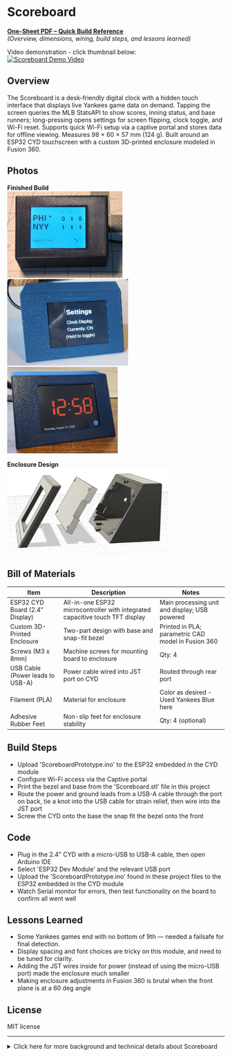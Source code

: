 # Scoreboard
**[One-Sheet PDF – Quick Build Reference](https://raw.githubusercontent.com/ChandlerEx/Projects/main/Scoreboard/docs/Scoreboard_One_Sheet.pdf)**  
*(Overview, dimensions, wiring, build steps, and lessons learned)*

Video demonstration - click thumbnail below:<br>
[![Scoreboard Demo Video](https://img.youtube.com/vi/gKBhKu_5G0A/0.jpg)](https://www.youtube.com/watch?v=gKBhKu_5G0A)

## Overview
The Scoreboard is a desk-friendly digital clock with a hidden touch interface that displays live Yankees game data on demand. Tapping the screen queries the MLB 
StatsAPI to show scores, inning status, and base runners; long-pressing opens settings for screen flipping, clock toggle, and Wi-Fi reset. Supports quick Wi-Fi 
setup via a captive portal and stores data for offline viewing. Measures 98 × 60 × 57 mm (124 g). Built around an ESP32 CYD touchscreen with a custom 3D-printed enclosure modeled in Fusion 360.

## Photos
**Finished Build**<br>
<img src="./visual-media/ScoreboardScore.jpg" alt="Showing Score" height="200"/>
<img src="./visual-media/ScoreboardSettings.jpg" alt="ScoreboardSettings" height="200"/>
<img src="./visual-media/ScoreboardInUse.jpg" alt="ScoreboardInUse" height="200"/>  

**Enclosure Design**<br>
<img src="./visual-media/ScoreboardEncExploded.png" alt="Showing Score" height="200"/>

## Bill of Materials
| Item | Description | Notes |
|------|-------------|-------|
| ESP32 CYD Board (2.4" Display) | All-in-one ESP32 microcontroller with integrated capacitive touch TFT display | Main processing unit and display; USB powered |
| Custom 3D-Printed Enclosure | Two-part design with base and snap-fit bezel | Printed in PLA; parametric CAD model in Fusion 360 |
| Screws (M3 x 8mm) | Machine screws for mounting board to enclosure | Qty: 4 |
| USB Cable (Power leads to USB-A) | Power cable wired into JST port on CYD | Routed through rear port |
| Filament (PLA) | Material for enclosure | Color as desired - Used Yankees Blue here |
| Adhesive Rubber Feet | Non-slip feet for enclosure stability | Qty: 4 (optional)|

## Build Steps
- Upload 'ScoreboardPrototype.ino' to the ESP32 embedded in the CYD module
- Configure Wi-Fi access via the Captive portal
- Print the bezel and base from the 'Scoreboard.stl' file in this project
- Route the power and ground leads from a USB-A cable through the port on back, tie a knot into the USB cable for strain relief, then wire into the JST port
- Screw the CYD onto the base the snap fit the bezel onto the front

## Code
- Plug in the 2.4" CYD with a micro-USB to USB-A cable, then open Arduino IDE
- Select 'ESP32 Dev Module' and the relevant USB port
- Upload the 'ScoreboardPrototype.ino' found in these project files to the ESP32 embedded in the CYD module
- Watch Serial monitor for errors, then test functionality on the board to confirm all went well

## Lessons Learned
- Some Yankees games end with no bottom of 9th — needed a failsafe for final detection.
- Display spacing and font choices are tricky on this module, and need to be tuned for clarity.
- Adding the JST wires inside for power (instead of using the micro-USB port) made the enclosure much smaller
- Making enclosure adjustments in Fusion 360 is brutal when the front plane is at a 60 deg angle

## License
MIT license

---
<details>
<summary>Click here for more background and technical details about Scoreboard</summary>

# More Details

## Background
I live in a New York Yankees supporting household, but often we'll be busy and unable to watch an entire game. Sometimes we just wanna know when first pitch is happening or what the score is without having to tune in or check our phones.<br>

The initial idea was a module that plugged into the wall, stayed at the wall outlet, and made a sound if there was a homerun or the Yankees won. That evolved as I realized how intrusive that could be, especially in a home office. Then, I thought, maybe it'd be nice to have a small, unobtrusive device that looks totally normal on an office desk, while still letting us know the latest on the Yankees.<br>

This device looks and works like a normal clock, but touching the screen on the prototype shows live info from the Yankees game. The result: a live MLB scoreboard that displays Yankees game info on an ESP32 touchscreen (CYD) with clock, Wi-Fi config, and offline persistence.

## Project Goal
A wall-outlet powered ESP32 scoreboard that:
- Shows live Yankees game status
- Displays box scores (R / H / E)
- Displays current time with toggleable clock
- Is reversible, so it can angle the display at 30 or 60 degrees
- Supports touchscreen interaction to switch views, toggle settings, and reset the stored Wi-Fi info

## Hardware
- ESP32-3248S035R (TFT + resistive touch)
- Backlight dimming via GPIO21
- USB-powered; internal JST used for streamlined cable exit
- Enclosure custom designed from scratch and built with Fusion 360

## Architecture Overview
- Coded in Arduino-style C++
- Touch panel: Short tap toggles display mode (score ↔ clock), long-press enters settings
- Display modes:
    - MODE_SCOREBOARD – live game status, scores, inning, runners on base
    - MODE_CLOCK – digital clock + date
    - MODE_SETTINGS – flip screen, toggle clock, reset Wi-Fi
- Data source: Live API from statsapi.mlb.com
- Auto-reset: Refreshes at 3AM PT or after long uptime; boots in seconds
- Wi-Fi setup: Built-in captive portal (WiFiManager) on first boot or reset

## Files
- MLB StatsAPI: https://statsapi.mlb.com
- Full ESP32 sketch: ./firmware/ScoreboardPrototype.ino
- Full Fusion Archive: ./cad/Scoreboard.f3d
- STL files of enclosure and bezel: ./cad/Scoreboard.stl

## Potential Future Features
- Allow users to adjust brightness of the various displays in the settings and only with long or short screen taps
- Allow users to follow any MLB team they want (configuring that in the CP when getting initially set up)
- Add other sports as well (NFL, NBA, MLS, NHL, F1)
- Add a sneaky, unobtrusive icon to the clock screen to indicate a game is currently being played
</details>
